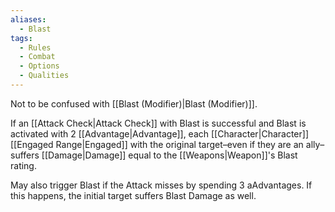 ```yaml
---
aliases:
  - Blast
tags:
  - Rules
  - Combat
  - Options
  - Qualities
---
```

Not to be confused with [[Blast (Modifier)|Blast (Modifier)]].

If an [[Attack Check|Attack Check]] with Blast is successful and Blast is activated with 2 [[Advantage|Advantage]], each [[Character|Character]] [[Engaged Range|Engaged]] with the original target–even if they are an ally–suffers [[Damage|Damage]] equal to the [[Weapons|Weapon]]'s Blast rating.

May also trigger Blast if the Attack misses by spending 3 aAdvantages. If this happens, the initial target suffers Blast Damage as well.
